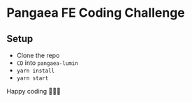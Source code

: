 # Pangaea FE Coding Challenge

## Setup
* Clone the repo
* `CD` into `pangaea-lumin`
* `yarn install`
* `yarn start`

Happy coding 👩🏽‍💻
